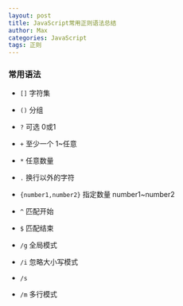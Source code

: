 ```yaml
---
layout: post
title: JavaScript常用正则语法总结
author: Max
categories: JavaScript
tags: 正则
---
```


### 常用语法

- `[]` 字符集
- `()` 分组

- `?` 可选 0或1
- `+` 至少一个 1~任意
- `*` 任意数量
- `.` 换行以外的字符
- `{number1,number2}` 指定数量 number1~number2

- `^` 匹配开始
- `$` 匹配结束

- `/g` 全局模式
- `/i` 忽略大小写模式
- `/s`
- `/m` 多行模式

